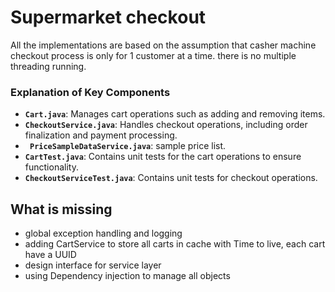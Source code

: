 # Supermarket checkout

 All the implementations are based on the assumption that casher machine checkout process is only for 1 customer at a time.
 there is no multiple threading running.

### Explanation of Key Components

- **`Cart.java`**: Manages cart operations such as adding and removing items.
- **`CheckoutService.java`**: Handles checkout operations, including order finalization and payment processing.
- **` PriceSampleDataService.java`**: sample price list.
- **`CartTest.java`**: Contains unit tests for the cart operations to ensure functionality.
- **`CheckoutServiceTest.java`**: Contains unit tests for checkout operations.

## What is missing
- global exception handling and logging
- adding CartService to store all carts in cache with Time to live, each cart have a UUID
- design interface for service layer
- using Dependency injection to manage all objects 

